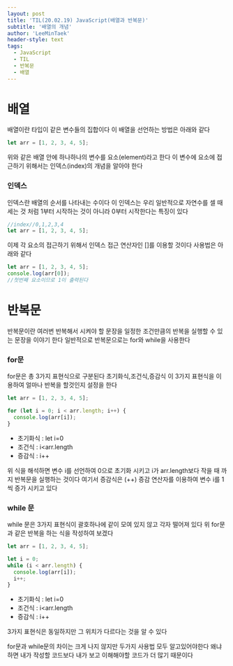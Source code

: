 ```yaml
---
layout: post
title: 'TIL(20.02.19) JavaScript(배열과 반복문)'
subtitle: '배열의 개념'
author: 'LeeMinTaek'
header-style: text
tags:
  - JavaScript
  - TIL
  - 반복문
  - 배열
---
```


# 배열

배열이란 타입이 같은 변수들의 집합이다 이 배열을 선언하는 방법은 아래와 같다

```javascript
let arr = [1, 2, 3, 4, 5];
```

위와 같은 배열 안에 하나하나의 변수를 요소(element)라고 한다 이 변수에 요소에 접근하기 위해서는 인덱스(index)의 개념을 알아야 한다

### 인덱스

인덱스란 배열의 순서를 나타내는 수이다 이 인덱스는 우리 일반적으로 자연수를 셀 때 세는 것 처럼 1부터 시작하는 것이 아니라 0부터 시작한다는 특징이 있다

```javascript
//index//0,1,2,3,4
let arr = [1, 2, 3, 4, 5];
```

이제 각 요소의 접근하기 위해서 인덱스 접근 연산자인 []를 이용할 것이다 사용법은 아래와 같다

```javascript
let arr = [1, 2, 3, 4, 5];
console.log(arr[0]);
//첫번째 요소이므로 1이 출력된다
```

# 반복문

반복문이란 여러번 반복해서 시켜야 할 문장을 일정한 조건만큼의 반복을 실행할 수 있는 문장을 이야기 한다
일반적으로 반복문으로는 for와 while을 사용한다

### for문

for문은 총 3가지 표현식으로 구분된다 초기화식,조건식,증감식 이 3가지 표현식을 이용하여 얼마나 반복을 할것인지 설정을 한다

```javascript
let arr = [1, 2, 3, 4, 5];

for (let i = 0; i < arr.length; i++) {
  console.log(arr[i]);
}
```

- 초기화식 : let i=0
- 조건식 : i<arr.length
- 증감식 : i++

위 식을 해석하면 변수 i를 선언하여 0으로 초기화 시키고 i가 arr.length보다 작을 때 까지 반복문을 실행하는 것이다 여기서 증감식은 (++) 증감 연산자를 이용하여 변수 i를 1씩 증가 시키고 있다

### while 문

while 문은 3가지 표현식이 괄호하나에 같이 모여 있지 않고 각자 떨어져 있다 위 for문과 같은 반복을 하는 식을 작성하여 보겠다

```javascript
let arr = [1, 2, 3, 4, 5];

let i = 0;
while (i < arr.length) {
  console.log(arr[i]);
  i++;
}
```

- 초기화식 : let i=0
- 조건식 : i<arr.length
- 증감식 : i++

3가지 표현식은 동일하지만 그 위치가 다르다는 것을 알 수 있다

for문과 while문의 차이는 크게 나지 않지만 두가지 사용법 모두 알고있어야한다 왜냐하면 내가 작성할 코드보다 내가 보고 이해해야할 코드가 더 많기 때문이다

